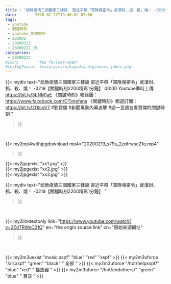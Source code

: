 ```yaml
---
title : "武肺疫情三個國家三樣貌  習近平祭「軍隊保密令」武漢封、抓、殺、燒！ -0219【關鍵時刻2200精彩1分鐘】 "
date:        2020-02-22T19:46:02-07:00
tags:
 - youtube
 - 關鍵時刻
 - youtube_關鍵時刻
 - 202002
 - 20200222
 - 20200222_19
categories:
 - 20200222
#icon:        "fas fa-lock-open"
#resImgTeaser: teaserpics/wikipedia.org/emacs-jokes.png
---
```


{{< mydiv text="武肺疫情三個國家三樣貌 習近平祭「軍隊保密令」武漢封、抓、殺、燒！ -0219【關鍵時刻2200精彩1分鐘】 00:00  Youtube準時上傳 https://bit.ly/3bNM1aE  《關鍵時刻》粉絲團：https://www.facebook.com/CTimefans 《關鍵時刻》頻道訂閱：https://bit.ly/2OlcnV7  #劉寶傑 #新聞萬象內幕追擊 #週一至週五看寶傑的關鍵時刻 "
>}}
<br>


{{< my2mp4withjpgdownload mp4="20200219_s79s_2zdtrwsc21q.mp4"
>}}

{{< my2jpgexist "xx1.jpg" >}}<br>
{{< my2jpgexist "xx2.jpg" >}}<br>
{{< my2jpgexist "xx3.jpg" >}}<br>



{{< mydiv text="武肺疫情三個國家三樣貌  習近平祭「軍隊保密令」武漢封、抓、殺、燒！ -0219【關鍵時刻2200精彩1分鐘】 "
>}}
<br>

{{< my2linktextonly link="https://www.youtube.com/watch?v=2ZdTRWsC21Q"
en="the origin source link" cn="原始來源網址"
>}}


<br>

{{< my2m3uexist "music.xspf"        "blue"   "red"    "xspf" >}} {{< my2m3uforce "/all.xspf"         "green"  "black"  " 全部 " >}} {{< my2m3uforce "/hot/helpxspf/"    "blue"   "red"    " 播放器 " >}} {{< my2m3uforce "/hot/endothers/"   "green"  "blue"   " 目录 " >}} 
